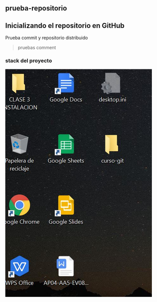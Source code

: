 ## prueba-repositorio
Inicializando el repositorio en GitHub
---
Prueba commit y repositorio distribuido
> pruebas comment
### stack del proyecto
![Stack](imagen1.JPG)
